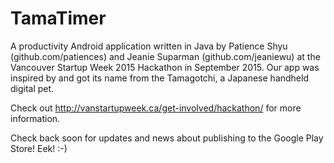 # TamaTimer

A productivity Android application written in Java by Patience Shyu (github.com/patiences) and 
Jeanie Suparman (github.com/jeaniewu) at the Vancouver Startup Week 2015 Hackathon in September 2015. 
Our app was inspired by and got its name from the Tamagotchi, a Japanese handheld digital pet.   

Check out http://vanstartupweek.ca/get-involved/hackathon/ for more information. 

Check back soon for updates and news about publishing to the Google Play Store! Eek! :-) 
